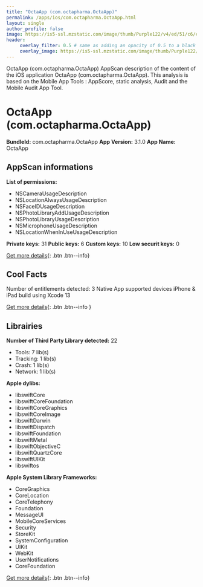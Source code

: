 ```yaml
---
title: "OctaApp (com.octapharma.OctaApp)"
permalink: /apps/ios/com.octapharma.OctaApp.html
layout: single
author_profile: false
image: https://is5-ssl.mzstatic.com/image/thumb/Purple122/v4/ed/51/c6/ed51c652-b6dd-773d-c7d5-2b86031607bf/AppIcon-0-0-1x_U007emarketing-0-0-0-7-0-0-sRGB-0-0-0-GLES2_U002c0-512MB-85-220-0-0.png/512x512bb.jpg
header: 
     overlay_filter: 0.5 # same as adding an opacity of 0.5 to a black background
     overlay_image: https://is5-ssl.mzstatic.com/image/thumb/Purple122/v4/ed/51/c6/ed51c652-b6dd-773d-c7d5-2b86031607bf/AppIcon-0-0-1x_U007emarketing-0-0-0-7-0-0-sRGB-0-0-0-GLES2_U002c0-512MB-85-220-0-0.png/512x512bb.jpg
---
```

OctaApp (com.octapharma.OctaApp) AppScan description of the content of the iOS application OctaApp (com.octapharma.OctaApp). This analysis is based on the Mobile App Tools : AppScore, static analysis, Audit and the Mobile Audit App Tool.

# OctaApp (com.octapharma.OctaApp)

**BundleId:** com.octapharma.OctaApp
**App Version:** 3.1.0
**App Name:** OctaApp


## AppScan informations 

**List of permissions:** 
- NSCameraUsageDescription
- NSLocationAlwaysUsageDescription
- NSFaceIDUsageDescription
- NSPhotoLibraryAddUsageDescription
- NSPhotoLibraryUsageDescription
- NSMicrophoneUsageDescription
- NSLocationWhenInUseUsageDescription
  
  
**Private keys:** 31
**Public keys:** 6
**Custom keys:** 10
**Low securit keys:** 0
  
[Get more details](/pricing.html){: .btn .btn--info}

## Cool Facts

Number of entitlements detected: 3
Native App
supported devices iPhone & iPad
build using Xcode 13
  
[Get more details](/pricing.html){: .btn .btn--info }

## Librairies 
**Number of Third Party Library detected:** 22
- Tools: 7 lib(s)
- Tracking: 1 lib(s)
- Crash: 1 lib(s)
- Network: 1 lib(s)


**Apple dylibs:**
- libswiftCore
- libswiftCoreFoundation
- libswiftCoreGraphics
- libswiftCoreImage
- libswiftDarwin
- libswiftDispatch
- libswiftFoundation
- libswiftMetal
- libswiftObjectiveC
- libswiftQuartzCore
- libswiftUIKit
- libswiftos


**Apple System Library Frameworks:**
- CoreGraphics
- CoreLocation
- CoreTelephony
- Foundation
- MessageUI
- MobileCoreServices
- Security
- StoreKit
- SystemConfiguration
- UIKit
- WebKit
- UserNotifications
- CoreFoundation


  
[Get more details](/pricing.html){: .btn .btn--info}

